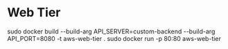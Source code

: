 # Web Tier

sudo docker build --build-arg API_SERVER=custom-backend --build-arg API_PORT=8080 -t aws-web-tier .
sudo docker run -p 80:80 aws-web-tier